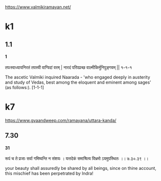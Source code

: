 
https://www.valmikiramayan.net/

# k1
## 1.1
#### 1
तपःस्वाध्यायनिरतं तपस्वी वाग्विदां वरम् |
नारदं परिपप्रच्छ वाल्मीकिर्मुनिपुङ्गवम् || १-१-१

The ascetic Valmiki inquired Naarada - 'who engaged deeply in austerity and study of Vedas, best among the eloquent and eminent among sages' (as follows:). [1-1-1]
# k7
https://www.gyaandweep.com/ramayana/uttara-kanda/
## 7.30
#### 31
रूपं च ते प्रजाः सर्वा गमिष्यन्ति न संशयः । यत्तदेकं समाश्रित्य विभ्रमो ऽयमुपस्थितः ।।  ७.३०.३९ ।। 

your beauty shall assuredly be shared by all beings, since on thine account, this mischief has been perpetrated by Indra!